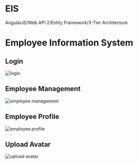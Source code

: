 # EIS
AngularJS/Web API 2/Entity Framework/3-Tier Architecture

# Employee Information System

## Login
![login](https://user-images.githubusercontent.com/16660134/28336109-c2fc20b6-6bce-11e7-84d1-d59a3ca3b7ae.png)

## Employee Management
![employee management](https://user-images.githubusercontent.com/16660134/28336131-d1becaa4-6bce-11e7-82fc-13339cace003.png)

## Employee Profile
![employee profile](https://user-images.githubusercontent.com/16660134/28336150-dc2b5124-6bce-11e7-8ee6-58d4b4dfb2af.png)

## Upload Avatar
![upload avatar](https://user-images.githubusercontent.com/16660134/28336161-e60989ea-6bce-11e7-8096-949cf8931229.png)

